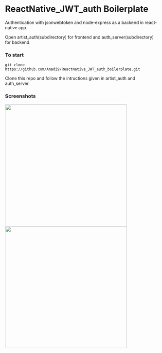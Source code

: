 # ReactNative_JWT_auth Boilerplate
Authentication with jsonwebtoken and node-express as a backend in react-native app.

Open artist_auth(subdirectory) for frontend and auth_server(subdirectory) for backend.

### To start
``` 
git clone https://github.com/Anadi9/ReactNative_JWT_auth_boilerplate.git
```
Clone this repo and follow the intructions given in artist_auth and auth_server.

### Screenshots

<div style="flex-direction: 'row';">
  <image src="screenshots/login.jpg" height="400px" />
  <image src="screenshots/register.jpg" height="400px" />
<div>

